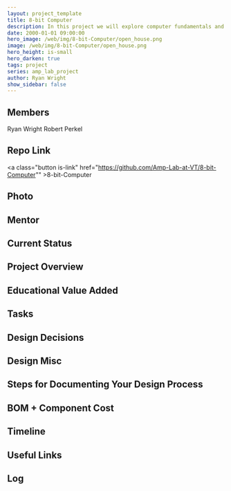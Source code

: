 ```yaml
---
layout: project_template
title: 8-bit Computer
description: In this project we will explore computer fundamentals and gain insights into how computers work at the lowest possible level.
date: 2000-01-01 09:00:00
hero_image: /web/img/8-bit-Computer/open_house.png
image: /web/img/8-bit-Computer/open_house.png
hero_height: is-small
hero_darken: true
tags: project
series: amp_lab_project
author: Ryan Wright
show_sidebar: false
---
```




## Members
Ryan Wright
Robert Perkel

## Repo Link
<a class="button is-link" href="https://github.com/Amp-Lab-at-VT/8-bit-Computer"" >8-bit-Computer</a>

## Photo

## Mentor

## Current Status

## Project Overview


## Educational Value Added


## Tasks

## Design Decisions

## Design Misc

## Steps for Documenting Your Design Process

## BOM + Component Cost

## Timeline

## Useful Links

## Log
            